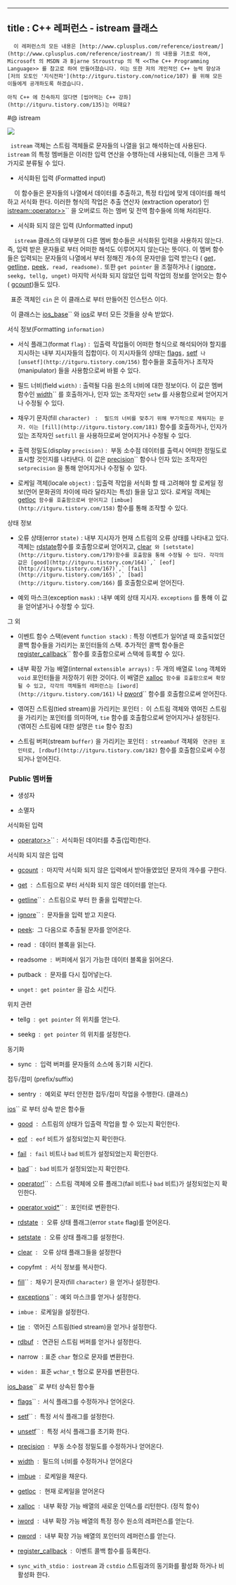 ----------------
title : C++ 레퍼런스 - istream 클래스
--------------


```warning
  이 레퍼런스의 모든 내용은 [http://www.cplusplus.com/reference/iostream/](http://www.cplusplus.com/reference/iostream/) 의 내용을 기초로 하여, Microsoft 의 MSDN 과 Bjarne Stroustrup 의 책 <<The C++ Programming Language>> 를 참고로 하여 만들어졌습니다. 이는 또한 저의 개인적인 C++ 능력 향상과 [저의 모토인 '지식전파'](http://itguru.tistory.com/notice/107) 를 위해 모든 이들에게 공개하도록 하겠습니다.
```

```info
아직 C++ 에 친숙하지 않다면 [씹어먹는 C++ 강좌](http://itguru.tistory.com/135)는 어때요?
```

#@ istream

![](http://img1.daumcdn.net/thumb/R1920x0/?fname=http%3A%2F%2Fcfile22.uf.tistory.com%2Fimage%2F195A313C509A45B20CA82E)

` istream` 객체는 스트림 객체들로 문자들의 나열을 읽고 해석하는데 사용된다.` istream` 의 특정 멤버들은 이러한 입력 연산을 수행하는데 사용되는데, 이들은 크게 두 가지로 분류될 수 있다.

* 서식화된 입력 (Formatted input)


    이 함수들은 문자들의 나열에서 데이터를 추출하고, 특정 타입에 맞게 데이터를 해석하고 서식화 한다. 이러한 형식의 작업은 추출 연산자 (extraction operator) 인
 [istream::operator>>](http://itguru.tistory.com/147)`` 을 오버로드 하는 멤버 및 전역 함수들에 의해 처리된다.

* 서식화 되지 않은 입력 (Unformatted input)


    `istream` 클래스의 대부분의 다른 멤버 함수들은 서식화된 입력을 사용하지 않는다. 즉, 입력 받은 문자들로 부터 어떠한 해석도 이루어지지 않는다는 뜻이다. 이 멤버 함수들은 입력되는 문자들의 나열에서 부터 정해진 개수의 문자만을 입력 받는다 (
 [get](http://itguru.tistory.com/191)`,`
 [getline](http://itguru.tistory.com/149)`,`
 [peek](http://itguru.tistory.com/194)`, read, readsome).` 또한 `get pointer` 을 조절하거나 (
 [ignore](http://itguru.tistory.com/193)`, seekg, tellg, unget)` 마지막 서식화 되지 않았던 입력 작업의 정보를 얻어오는 함수(
 [gcount](http://itguru.tistory.com/192))들도 있다.


  표준 객체인 `cin` 은 이 클래스로 부터 만들어진 인스턴스 이다.

  이 클래스는 [ios_base](http://itguru.tistory.com/144)`` 와 [ios](http://itguru.tistory.com/145)로 부터 모든 것들을 상속 받았다.

서식 정보(Formatting `information)`


* 서식 플래그(format `flag)` :  입출력 작업들이 어떠한 형식으로 해석되어야 할지를 지시하는 내부 지시자들의 집합이다. 이 지시자들의 상태는
 [flags](http://itguru.tistory.com/153)`,`
 [setf](http://itguru.tistory.com/155)`` 나
 [unsetf](http://itguru.tistory.com/156)`` 함수들을 호출하거나 조작자(manipulator) 들을 사용함으로써 바뀔 수 있다.



* 필드 너비(field `width)` : 출력될 다음 원소의 너비에 대한 정보이다. 이 값은 멤버 함수인
 [width](http://itguru.tistory.com/152)`` 를 호출하거나, 인자 있는 조작자인 `setw` 를 사용함으로써 얻어지거나 수정될 수 있다.



* 채우기 문자(fill `character)`
`` :  필드의 너비를 맞추기 위해 부가적으로 채워지는 문자. 이는
 [fill](http://itguru.tistory.com/181)`` 함수를 호출하거나, 인자가 있는 조작자인 `setfill` 을 사용하므로써 얻어지거나 수정될 수 있다.

* 출력 정밀도(display `precision)` :  부동 소수점 데이터를 출력시 어떠한 정밀도로 표시할 것인지를 나타낸다. 이 값은
 [precision](http://itguru.tistory.com/157)`` 함수나 인자 있는 조작자인 `setprecision` 을 통해 얻어지거나 수정될 수 있다.

* 로케일 객체(locale `object)` : 입출력 작업을 서식화 할 때 고려해야 할 로케일 정보(언어 문화권의 차이에 따라 달라지는 특성) 들을 담고 있다. 로케일 객체는
 [getloc](http://itguru.tistory.com/160)`` 함수를 호출함으로써 얻어지고
 [imbue](http://itguru.tistory.com/158)`` 함수를 통해 조작할 수 있다.




상태 정보


* 오류 상태(error `state)` : 내부 지시자가 현재 스트림의 오류 상태를 나타내고 있다. 객체는
 [rdstate](http://itguru.tistory.com/171)함수를 호출함으로써 얻어지고,
 [clear](http://itguru.tistory.com/180)`` 와
 [setstate](http://itguru.tistory.com/179)함수를 호출함을 통해 수정될 수 있다. 각각의 값은
 [good](http://itguru.tistory.com/164)`,`
 [eof](http://itguru.tistory.com/167)`,`
 [fail](http://itguru.tistory.com/165)`,`
 [bad](http://itguru.tistory.com/166)`` 를 호출함으로써 얻어진다.



* 예외 마스크(exception `mask)` : 내부 예외 상태 지시자. `exceptions` 를 통해 이 값을 얻어낼거나 수정할 수 있다.




그 외


* 이벤트 함수 스택(event `function stack)` : 특정 이벤트가 일어낼 때 호출되었던 콜백 함수들을 가리키는 포인터들의 스택. 추가적인 콜백 함수들은
 [register_callback](http://itguru.tistory.com/159)`` 함수를 호출함으로써 스택에 등록할 수 있다.

* 내부 확장 가능 배열(internal `extensible arrays)` : 두 개의 배열로 `long` 객체와 `void` 포인터들을 저장하기 위한 것이다. 이 배열은
 [xalloc](http://itguru.tistory.com/162)`` 함수를 호출함으로써 확장될 수 있고, 각각의 객체들의 레퍼런스는
 [iword](http://itguru.tistory.com/161)`` 나
 [pword](http://itguru.tistory.com/163)`` 함수를 호출함으로써 얻어진다.



* 엮여진 스트림(tied stream)을 가리키는 포인터 :  이 스트림 객체와 엮여진 스트림을 가리키는 포인터를 의미하며, `tie` 함수를 호출함으로써 얻어지거나 설정된다.  (엮여진 스트림에 대한 설명은 `tie` 함수 참조)



* 스트림 버퍼(stream `buffer)` 을 가리키는 포인터 :  `streambuf` 객체와
`` 연관된 포인터로,
 [rdbuf](http://itguru.tistory.com/182)`` 함수를 호출함으로써 수정되거나 얻어진다.






###  Public 멤버들






* 생성자

* 소멸자


서식화된 입력


*  [operator>>](http://itguru.tistory.com/147)`` :  서식화된 데이터를 추출(입력)한다.




서식화 되지 않은 입력


*  [gcount](http://itguru.tistory.com/192)  :  마지막 서식화 되지 않은 입력에서 받아들였었던 문자의 개수를 구한다.

*  [get](http://itguru.tistory.com/191)  :  스트림으로 부터 서식화 되지 않은 데이터를 얻는다.

*  [getline](http://itguru.tistory.com/149)`` :  스트림으로 부터 한 줄을 입력받는다.

*  [ignore](http://itguru.tistory.com/193)`` :  문자들을 입력 받고 지운다.

*  [peek](http://itguru.tistory.com/194):  그 다음으로 추출될 문자를 얻어온다.

* read  :  데이터 블록을 읽는다.

* readsome  :  버퍼에서 읽기 가능한 데이터 블록을 읽어온다.

* putback  :  문자를 다시 집어넣는다.



* `unget` :  `get pointer` 을 감소 시킨다.


위치 관련


* tellg  :  `get pointer` 의 위치를 얻는다.

* seekg  :  `get pointer` 의 위치를 설정한다.


동기화

* sync  :  입력 버퍼를 문자들의 소스에 동기화 시킨다.




접두/접미 (prefix/suffix)

* sentry  :  예외로 부터 안전한 접두/접미 작업을 수행한다. (클래스)


 [ios](http://itguru.tistory.com/145)`` 로 부터 상속 받은 함수들


*  [good](http://itguru.tistory.com/164)  :  스트림의 상태가 입출력 작업을 할 수 있는지 확인한다.

*  [eof](http://itguru.tistory.com/167)  :  `eof` 비트가 설정되었는지 확인한다.

*  [fail](http://itguru.tistory.com/165)  :  `fail` 비트나 `bad` 비트가 설정되었는지 확인한다.

*  [bad](http://itguru.tistory.com/166)`` :  `bad` 비트가 설정되었는지 확인한다.

*  [operator!](http://itguru.tistory.com/168)`` :  스트림 객체에 오류 플래그(fail 비트나 `bad` 비트)가 설정되었는지 확인한다.

*  [operator void*](http://itguru.tistory.com/170)`` :  포인터로 변환한다.

*  [rdstate](http://itguru.tistory.com/171)  :  오류 상태 플래그(error `state` flag)를 얻어온다.

*  [setstate](http://itguru.tistory.com/179)  :  오류 상태 플래그를 설정한다.

*  [clear](http://itguru.tistory.com/180)  :   오류 상태 플래그들을 설정한다

* copyfmt  :  서식 정보를 복사한다.

*  [fill](http://itguru.tistory.com/181)`` :  채우기 문자(fill `character)` 을 얻거나 설정한다.

*  [exceptions](http://itguru.tistory.com/150)`` :  예외 마스크를 얻거나 설정한다.

* `imbue` :  로케일을 설정한다.



*  [tie](http://itguru.tistory.com/190)  :  엮어진 스트림(tied stream)을 얻거나 설정한다.



*  [rdbuf](http://itguru.tistory.com/182)  :  연관된 스트림 버퍼를 얻거나 설정한다.

* narrow  : 표준 `char` 형으로 문자를 변환한다.

* `widen` :  표준 `wchar_t` 형으로 문자를 변환한다.


 [ios_base](http://itguru.tistory.com/144)`` 로 부터 상속된 함수들


*  [flags](http://itguru.tistory.com/153)`` :  서식 플래그를 수정하거나 얻어온다.

*  [setf](http://itguru.tistory.com/155)`` :  특정 서식 플래그를 설정한다.



*  [unsetf](http://itguru.tistory.com/156)`` :  특정 서식 플래그를 초기화 한다.



*  [precision](http://itguru.tistory.com/157)  :  부동 소수점 정밀도를 수정하거나 얻어온다.



*  [width](http://itguru.tistory.com/152)  :  필드의 너비를 수정하거나 얻어온다

*  [imbue](http://itguru.tistory.com/158)  :  로케일을 채운다.

*  [getloc](http://itguru.tistory.com/160)  :  현재 로케일을 얻어온다

*  [xalloc](http://itguru.tistory.com/162)  :  내부 확장 가능 배열의 새로운 인덱스를 리턴한다. (정적 함수)

*  [iword](http://itguru.tistory.com/161)  :  내부 확장 가능 배열의 특정 정수 원소의 레퍼런스를 얻는다.

*  [pword](http://itguru.tistory.com/163)  :  내부 확장 가능 배열의 포인터의 레퍼런스를 얻는다.

*  [register_callback](http://itguru.tistory.com/159)  :  이벤트 콜백 함수를 등록한다.

* `sync_with_stdio` :  `iostream` 과 `cstdio` 스트림과의 동기화를 활성화 하거나 비활성화 한다.






